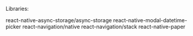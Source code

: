 Libraries:

react-native-async-storage/async-storage
react-native-modal-datetime-picker
react-navigation/native
react-navigation/stack
react-native-paper
